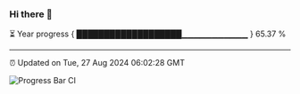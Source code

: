 ### Hi there 👋

⏳ Year progress { ███████████████████▁▁▁▁▁▁▁▁▁▁▁ } 65.37 %

---

⏰ Updated on Tue, 27 Aug 2024 06:02:28 GMT

![Progress Bar CI](https://github.com/EinsPommes/EinsPommes/blob/main/.github/workflows/main.yml)
